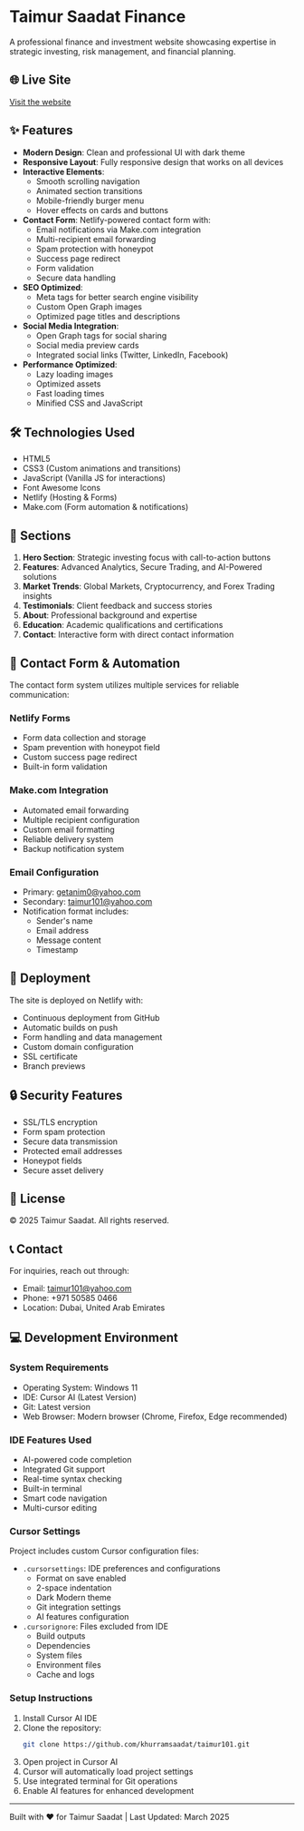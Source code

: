# Taimur Saadat Finance

A professional finance and investment website showcasing expertise in strategic investing, risk management, and financial planning.

## 🌐 Live Site
[Visit the website](https://taimur101.netlify.app/)

## ✨ Features

- **Modern Design**: Clean and professional UI with dark theme
- **Responsive Layout**: Fully responsive design that works on all devices
- **Interactive Elements**: 
  - Smooth scrolling navigation
  - Animated section transitions
  - Mobile-friendly burger menu
  - Hover effects on cards and buttons
- **Contact Form**: Netlify-powered contact form with:
  - Email notifications via Make.com integration
  - Multi-recipient email forwarding
  - Spam protection with honeypot
  - Success page redirect
  - Form validation
  - Secure data handling
- **SEO Optimized**: 
  - Meta tags for better search engine visibility
  - Custom Open Graph images
  - Optimized page titles and descriptions
- **Social Media Integration**: 
  - Open Graph tags for social sharing
  - Social media preview cards
  - Integrated social links (Twitter, LinkedIn, Facebook)
- **Performance Optimized**:
  - Lazy loading images
  - Optimized assets
  - Fast loading times
  - Minified CSS and JavaScript

## 🛠️ Technologies Used

- HTML5
- CSS3 (Custom animations and transitions)
- JavaScript (Vanilla JS for interactions)
- Font Awesome Icons
- Netlify (Hosting & Forms)
- Make.com (Form automation & notifications)

## 📱 Sections

1. **Hero Section**: Strategic investing focus with call-to-action buttons
2. **Features**: Advanced Analytics, Secure Trading, and AI-Powered solutions
3. **Market Trends**: Global Markets, Cryptocurrency, and Forex Trading insights
4. **Testimonials**: Client feedback and success stories
5. **About**: Professional background and expertise
6. **Education**: Academic qualifications and certifications
7. **Contact**: Interactive form with direct contact information

## 📧 Contact Form & Automation

The contact form system utilizes multiple services for reliable communication:

### Netlify Forms
- Form data collection and storage
- Spam prevention with honeypot field
- Custom success page redirect
- Built-in form validation

### Make.com Integration
- Automated email forwarding
- Multiple recipient configuration
- Custom email formatting
- Reliable delivery system
- Backup notification system

### Email Configuration
- Primary: getanim0@yahoo.com
- Secondary: taimur101@yahoo.com
- Notification format includes:
  - Sender's name
  - Email address
  - Message content
  - Timestamp

## 🚀 Deployment

The site is deployed on Netlify with:
- Continuous deployment from GitHub
- Automatic builds on push
- Form handling and data management
- Custom domain configuration
- SSL certificate
- Branch previews

## 🔒 Security Features

- SSL/TLS encryption
- Form spam protection
- Secure data transmission
- Protected email addresses
- Honeypot fields
- Secure asset delivery

## 📄 License

© 2025 Taimur Saadat. All rights reserved.

## 📞 Contact

For inquiries, reach out through:
- Email: taimur101@yahoo.com
- Phone: +971 50585 0466
- Location: Dubai, United Arab Emirates

## 💻 Development Environment

### System Requirements
- Operating System: Windows 11
- IDE: Cursor AI (Latest Version)
- Git: Latest version
- Web Browser: Modern browser (Chrome, Firefox, Edge recommended)

### IDE Features Used
- AI-powered code completion
- Integrated Git support
- Real-time syntax checking
- Built-in terminal
- Smart code navigation
- Multi-cursor editing

### Cursor Settings
Project includes custom Cursor configuration files:
- `.cursorsettings`: IDE preferences and configurations
  - Format on save enabled
  - 2-space indentation
  - Dark Modern theme
  - Git integration settings
  - AI features configuration
- `.cursorignore`: Files excluded from IDE
  - Build outputs
  - Dependencies
  - System files
  - Environment files
  - Cache and logs

### Setup Instructions
1. Install Cursor AI IDE
2. Clone the repository:
   ```bash
   git clone https://github.com/khurramsaadat/taimur101.git
   ```
3. Open project in Cursor AI
4. Cursor will automatically load project settings
5. Use integrated terminal for Git operations
6. Enable AI features for enhanced development

---
Built with ❤️ for Taimur Saadat | Last Updated: March 2025